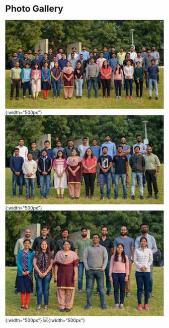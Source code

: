---
---

# Photo Gallery

![](/images/img1.jpg){:width="500px"}
![](/images/img2.jpg){:width="500px"}
<br />
![](/images/img3.jpg){:width="500px"}
![](/images/img4.jpg){:width="500px"}

